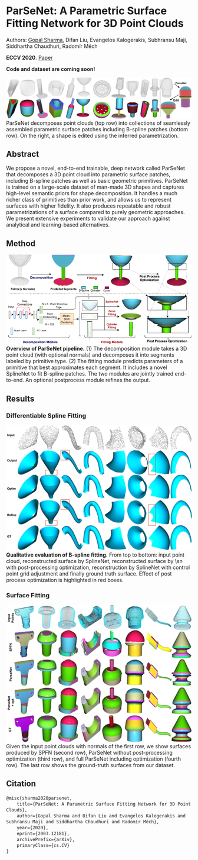 # ParSeNet: A Parametric Surface Fitting Network for 3D Point Clouds
Authors: [Gopal Sharma](https://hippogriff.github.io/), Difan Liu, Evangelos Kalogerakis, Subhransu Maji, Siddhartha Chaudhuri, Radomír Měch

**ECCV 2020**. [Paper](https://arxiv.org/pdf/2003.12181.pdf)

**Code and dataset are coming soon!**

![](parsenet-gallery.jpg)
ParSeNet decomposes point clouds (top row) into collections of seamlessly assembled parametric surface patches including B-spline patches (bottom row). On the right, a shape is edited using the inferred parametrization.

## Abstract
We propose a novel, end-to-end trainable, deep network called ParSeNet that decomposes a 3D point cloud into parametric surface patches, including B-spline patches as well as basic geometric primitives. ParSeNet is trained on a large-scale dataset of man-made 3D shapes and captures high-level semantic priors for shape decomposition. It handles a much richer class of primitives than prior work, and allows us to represent surfaces with higher fidelity. It also produces repeatable and robust parametrizations of a surface compared to purely geometric approaches. We present extensive experiments to validate our approach against analytical and learning-based alternatives.


## Method
![](pipeline.jpg)
**Overview of ParSeNet pipeline.** (1) The decomposition module takes a 3D point cloud (with optional normals) and decomposes it into segments labeled by primitive type. (2) The fitting module predicts parameters of a primitive that best approximates each segment. It includes a novel SplineNet to fit B-spline patches. The two modules are jointly trained end-to-end. An optional postprocess module refines the output.

## Results
### Differentiable Spline Fitting
![](spline-qualitative.jpg)
**Qualitative evaluation of B-spline fitting.** From top to bottom: input point cloud, reconstructed surface by SplineNet,
reconstructed surface by \sn with post-processing optimization, reconstruction
by SplineNet with control point grid adjustment and finally ground truth surface.
Effect of post process optimization is highlighted in red boxes.

### Surface Fitting
![](fitting.jpg)
Given the input point clouds with normals of the first row, we show  surfaces produced by SPFN (second row), ParSeNet without post-processing optimization (third row), and full ParSeNet including optimization (fourth row). The last row shows the ground-truth surfaces from our dataset.

## Citation
```
@misc{sharma2020parsenet,
    title={ParSeNet: A Parametric Surface Fitting Network for 3D Point Clouds},
    author={Gopal Sharma and Difan Liu and Evangelos Kalogerakis and Subhransu Maji and Siddhartha Chaudhuri and Radomír Měch},
    year={2020},
    eprint={2003.12181},
    archivePrefix={arXiv},
    primaryClass={cs.CV}
}
```
